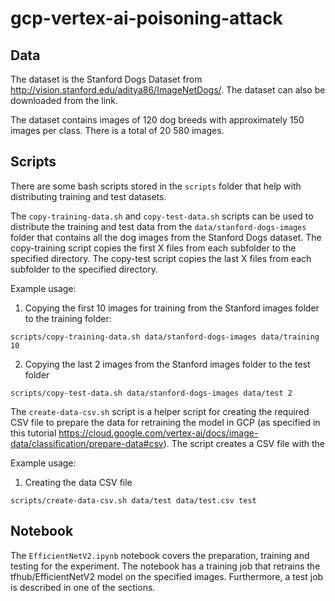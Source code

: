 # gcp-vertex-ai-poisoning-attack

## Data

The dataset is the Stanford Dogs Dataset from http://vision.stanford.edu/aditya86/ImageNetDogs/.
The dataset can also be downloaded from the link.

The dataset contains images of 120 dog breeds with approximately 150 images per class. There is a total of 20 580 images.

## Scripts

There are some bash scripts stored in the `scripts` folder that help with distributing training and test datasets.

The `copy-training-data.sh` and `copy-test-data.sh` scripts can be used to distribute the training and test data from the `data/stanford-dogs-images` folder that contains all the dog images from the Stanford Dogs dataset. The copy-training script copies the first X files from each subfolder to the specified directory. The copy-test script copies the last X files from each subfolder to the specified directory.

Example usage:

1. Copying the first 10 images for training from the Stanford images folder to the training folder:
```
scripts/copy-training-data.sh data/stanford-dogs-images data/training 10
```

2. Copying the last 2 images from the Stanford images folder to the test folder
```
scripts/copy-test-data.sh data/stanford-dogs-images data/test 2
```


The `create-data-csv.sh` script is a helper script for creating the required CSV file to prepare the data for retraining the model in GCP (as specified in this tutorial https://cloud.google.com/vertex-ai/docs/image-data/classification/prepare-data#csv). The script creates a CSV file with the 

Example usage:
1. Creating the data CSV file
```
scripts/create-data-csv.sh data/test data/test.csv test
```

## Notebook

The `EfficientNetV2.ipynb` notebook covers the preparation, training and testing for the experiment.
The notebook has a training job that retrains the tfhub/EfficientNetV2 model on the specified images.
Furthermore, a test job is described in one of the sections.